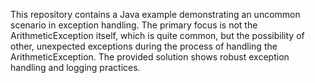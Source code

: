 This repository contains a Java example demonstrating an uncommon scenario in exception handling. The primary focus is not the ArithmeticException itself, which is quite common, but the possibility of other, unexpected exceptions during the process of handling the ArithmeticException. The provided solution shows robust exception handling and logging practices.